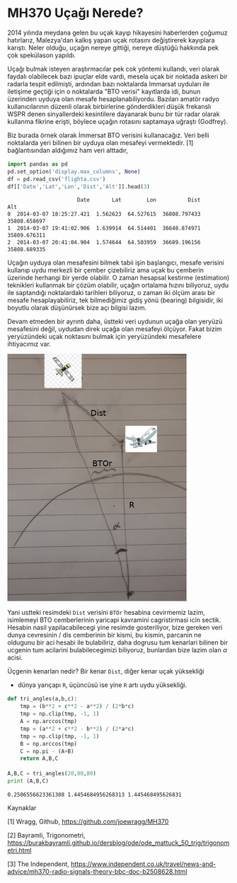# MH370 Uçağı Nerede?

2014 yılında meydana gelen bu uçak kayıp hikayesini haberlerden
çoğumuz hatırlarız, Malezya'dan kalkış yapan uçak rotasını
değiştirerek kayıplara karıştı. Neler olduğu, uçağın nereye gittiği,
nereye düştüğü hakkında pek çok spekülason yapıldı.

Uçağı bulmak isteyen araştırmacılar pek cok yöntemi kullandı, veri
olarak faydalı olabilecek bazı ipuçlar elde vardı, mesela uçak bir
noktada askeri bir radarla tespit edilmişti, ardından bazı noktalarda
Immarsat uyduları ile iletişime geçtiği için o noktalarda "BTO verisi"
kayıtlarda idi, bunun üzerinden uyduya olan mesafe
hesaplanabiliyordu. Bazıları amatör radyo kullanıcılarının düzenli
olarak birbirlerine gönderdikleri düşük frekanslı WSPR denen
sinyallerdeki kesintilere dayanarak bunu bir tür radar olarak kullanma
fikrine erişti, böylece uçağın rotasını saptamaya uğraştı (Godfrey).

Biz burada örnek olarak İmmersat BTO verisini kullanacağız. Veri belli
noktalarda yeri bilinen bir uyduya olan mesafeyi vermektedir. [1]
bağlantısından aldığımız ham veri alttadır,

```python
import pandas as pd
pd.set_option('display.max_columns', None)
df = pd.read_csv('flighta.csv')
df[['Date','Lat','Lon','Dist','Alt']].head(3)
```

```text
                      Date       Lat        Lon          Dist           Alt
0  2014-03-07 18:25:27.421  1.562623  64.527615  36808.797433  35808.658697
1  2014-03-07 19:41:02.906  1.639914  64.514401  36648.874971  35809.676311
2  2014-03-07 20:41:04.904  1.574644  64.503959  36689.196156  35808.689335
```

Uçağın uyduya olan mesafesini bilmek tabii işin başlangıcı, mesafe
verisini kullanıp uydu merkezli bir çember çizebiliriz ama uçak bu
çemberin üzerinde herhangi bir yerde olabilir. O zaman hesapsal
kestirme (estimation) teknikleri kullanmak bir çözüm olabilir, uçağın
ortalama hızını biliyoruz, uydu ile saptandığı noktalardaki tarihleri
biliyoruz, o zaman iki ölçüm arası bir mesafe hesaplayabiliriz, tek
bilmediğimiz gidiş yönü (bearing) bilgisidir, iki boyutlu olarak
düşünürsek bize açı bilgisi lazım.

Devam etmeden bir ayrıntı daha, üstteki veri uydunun uçağa olan
yeryüzü mesafesini değil, uydudan direk uçağa olan mesafeyi ölçüyor.
Fakat bizim yeryüzündeki uçak noktasını bulmak için yeryüzündeki
mesafelere ihtiyacımız var.

![](sat1.jpg)

Yani ustteki resimdeki `Dist` verisini `BTOr` hesabina cevirmemiz
lazim, isimlemeyi BTO cemberlerinin yaricapi kavramini cagristirmasi
icin sectik.  Hesabin nasil yapilacabilecegi yine resimde
gosteriliyor, bize gereken veri dunya cevresinin / dis cemberinin bir
kismi, bu kismin, parcanin ne oldugunu bir aci hesabi ile bulabiliriz,
daha dogrusu tum kenarlari bilinen bir ucgenin tum acilarini bulabilecegimizi
biliyoruz, bunlardan bize lazim olan $\alpha$ acisi.

Üçgenin kenarları nedir? Bir kenar `Dist`, diğer kenar uçak yüksekliği
+ dünya yarıçapı `R`, üçüncüsü ise yine `R` artı uydu yüksekliği. 


```python
def tri_angles(a,b,c):
    tmp = (b**2 + c**2 - a**2) / (2*b*c)
    tmp = np.clip(tmp, -1, 1)
    A = np.arccos(tmp)
    tmp = (a**2 + c**2 - b**2) / (2*a*c)
    tmp = np.clip(tmp, -1, 1)
    B = np.arccos(tmp)
    C = np.pi - (A+B)
    return A,B,C

A,B,C = tri_angles(20,80,80)
print (A,B,C)
```

```text
0.2506556623361308 1.4454684956268313 1.445468495626831
```



















Kaynaklar

[1] Wragg, Github, https://github.com/joewragg/MH370

[2] Bayramli, Trigonometri, https://burakbayramli.github.io/dersblog/ode/ode_mattuck_50_trig/trigonometri.html

[3] The Independent, https://www.independent.co.uk/travel/news-and-advice/mh370-radio-signals-theory-bbc-doc-b2508628.html

